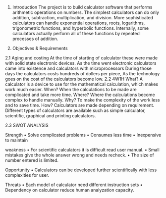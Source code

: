 1. Introduction
The project is to build calculator software that performs arithmetic operations on numbers. The simplest calculators can do only addition, subtraction, multiplication, and division. More sophisticated calculators can handle exponential operations, roots, logarithms, trigonometric functions, and hyperbolic functions. Internally, some calculators actually perform all of these functions by repeated processes of addition.

2. Objectives & Requirements

2.1 Aging and costing 
At the time of starting of calculator these were made with solid state electronic devices.
As the time went electronic calculators came into existence and calculators with microprocessors
During those days the calculators costs hundreds of dollers per piece, As the technology goes on the cost of the calculators become low.
 2.2 4W1H
What?
A calculator is a device to use for the mathematical calculation, which makes work much easier.
When?
When the calculations to be made are complicated and take more time.
Where?
Where the calculations become complex to handle manually.
Why?
To make the complexity of the work less and to save time.
How?
Calculators are made depending on requirement. Different types of calculators are available such as simple calculator, scientific, graphical and printing calculators.


2.3 SWOT ANALYSIS

Strength 
•	Solve complicated problems
•	Consumes less time
•	Inexpensive to maintain  

weakness
•	For scientific calculators it is difficult read user manual.
•	Small mistakes give the whole answer wrong and needs recheck.
•	The size of number entered is limited.

Opportunity 
•	Calculators can be developed further scientifically with less complexities for user.

 Threats 
•	Each model of calculator need different instruction sets
•	Dependency on calculator  reduce human analyzation capacity.


